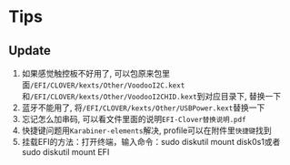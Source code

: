 # Tips

## Update

1. 如果感觉触控板不好用了, 可以包原来包里面`/EFI/CLOVER/kexts/Other/VoodooI2C.kext`和`/EFI/CLOVER/kexts/Other/VoodooI2CHID.kext`到对应目录下, 替换一下
2. 蓝牙不能用了, 将`/EFI/CLOVER/kexts/Other/USBPower.kext`替换一下
3. 忘记怎么加串码, 可以看文件里面的说明`EFI-Clover替换说明.pdf`
4. 快捷键问题用`Karabiner-elements`解决, profile可以在附件里`快捷键`找到
5. 挂载EFI的方法：打开终端，输入命令：sudo diskutil mount disk0s1或者sudo diskutil mount EFI
